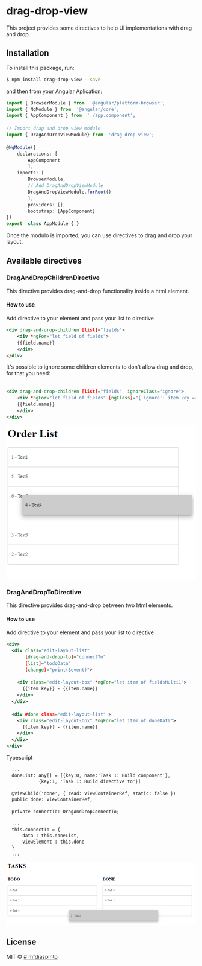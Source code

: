 
  

# drag-drop-view

  

This project provides some directives to help UI implementations with drag and drop.

  

## Installation

To install this package, run:
```bash
$ npm install drag-drop-view --save
```
  
and then from your Angular Aplication:

```typescript
import { BrowserModule } from  '@angular/platform-browser';
import { NgModule } from  '@angular/core';
import { AppComponent } from  './app.component';

// Import drag and drop view module
import { DragAndDropViewModule} from  'drag-drop-view';

@NgModule({
	declarations: [
		AppComponent
		],
	imports: [
		BrowserModule,
		// Add DragAndDropViewModule
		DragAndDropViewModule.forRoot()
		],
		providers: [],
		bootstrap: [AppComponent]
})
export  class AppModule { }
```

Once the modulo is imported, you can use directives to drag and drop your layout.
 

## Available directives

  

### DragAndDropChildrenDirective

This directive provides drag-and-drop functionality inside a html element.

#### How to use

Add directive to your element and pass your list to directive

```xml
<div drag-and-drop-children [list]="fields">
	<div *ngFor="let field of fields">
	{{field.name}}
	</div>
</div>
```

  

It's possible to ignore some children elements to don't allow drag and drop, for that you need:

```xml

<div drag-and-drop-children [list]="fields"  ignoreClass="ignore">
    <div *ngFor="let field of fields" [ngClass]="{'ignore': item.key == 2}">
    {{field.name}}
    </div>
</div>
```

![Drag-Drop-Multi](./dragdropsimple.png)

### DragAndDropToDirective

This directive provides drag-and-drop between two html elements.


#### How to use

Add directive to your element and pass your list to directive

```xml
<div>
  <div class="edit-layout-list"
       [drag-and-drop-to]="connectTo"
       [list]="todoData"
       (change)="print($event)">

    <div class="edit-layout-box" *ngFor="let item of fieldsMulti1">
      {{item.key}} - {{item.name}}
    </div>
  </div>
  
  <div #done class="edit-layout-list" >
    <div class="edit-layout-box" *ngFor="let item of doneData">
      {{item.key}} - {{item.name}}
    </div>
  </div>
</div>
```

Typescript

```
  ...
  doneList: any[] = [{key:0, name:'Task 1: Build component'},
            {key:1, 'Task 1: Build directive to'}] 

  @ViewChild('done', { read: ViewContainerRef, static: false })
  public done: ViewContainerRef;

  private connectTo: DragAndDropConnectTo;

  ...
  this.connectTo = {
      data : this.doneList,
      viewElement : this.done
  }
  ...
```


![Drag-Drop-Multi](./dragdropmulti.png)

## License

MIT © [# mfdiaspinto](mailto:mfdiaspinto@gmail.com )